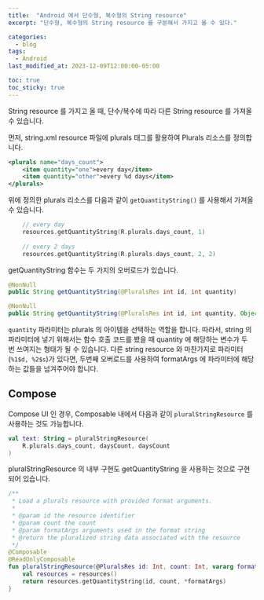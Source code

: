 ```yaml
---
title:  "Android 에서 단수형, 복수형의 String resource"
excerpt: "단수형, 복수형의 String resource 를 구분해서 가지고 올 수 있다."

categories:
  - blog
tags:
  - Android
last_modified_at: 2023-12-09T12:00:00-05:00

toc: true
toc_sticky: true
---
```



String resource 를 가지고 올 때, 단수/복수에 따라 다른 String resource 를 가져올 수 있습니다.

먼저, string.xml resource 파일에 plurals 태그를 활용하여 Plurals 리소스를 정의합니다.

```xml
<plurals name="days_count">  
    <item quantity="one">every day</item>  
    <item quantity="other">every %d days</item>  
</plurals>
```

위에 정의한 plurals 리소스를 다음과 같이 `getQuantityString()` 를 사용해서 가져올 수 있습니다.

```kotlin
    // every day  
    resources.getQuantityString(R.plurals.days_count, 1)  
  
    // every 2 days   
	resources.getQuantityString(R.plurals.days_count, 2, 2)
```

getQuantityString 함수는 두 가지의 오버로드가 있습니다.

```java
@NonNull  
public String getQuantityString(@PluralsRes int id, int quantity)

@NonNull  
public String getQuantityString(@PluralsRes int id, int quantity, Object... formatArgs)
```

`quantity` 파라미터는 plurals 의 아이템을 선택하는 역할을 합니다. 따라서, string 의 파라미터에 넣기 위해서는 함수 호출 코드를 봤을 때 quantity 에 해당하는 변수가 두 번 쓰여지는 형태가 될 수 있습니다.
다른 string resource 와 마찬가지로 파라미터(`%1$d, %2$s`)가 있다면, 두번째 오버로드를 사용하여 formatArgs 에 파라미터에 해당하는 값들을 넘겨주어야 합니다. 

## Compose

Compose UI 인 경우, Composable 내에서 다음과 같이 `pluralStringResource` 를 사용하는 것도 가능합니다.

```kotlin
val text: String = pluralStringResource(  
    R.plurals.days_count, daysCount, daysCount  
)
```

pluralStringResource 의 내부 구현도 getQuantityString 을 사용하는 것으로 구현되어 있습니다.

```kotlin
/**
 * Load a plurals resource with provided format arguments.
 *
 * @param id the resource identifier
 * @param count the count
 * @param formatArgs arguments used in the format string
 * @return the pluralized string data associated with the resource
 */
@Composable
@ReadOnlyComposable
fun pluralStringResource(@PluralsRes id: Int, count: Int, vararg formatArgs: Any): String {
    val resources = resources()
    return resources.getQuantityString(id, count, *formatArgs)
}
```